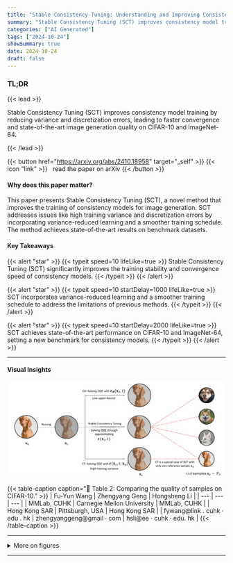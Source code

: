 ```yaml
---
title: "Stable Consistency Tuning: Understanding and Improving Consistency Models"
summary: "Stable Consistency Tuning (SCT) improves consistency model training by reducing variance and discretization errors, leading to faster convergence and state-of-the-art image generation quality on CIFAR....."
categories: ["AI Generated"]
tags: ["2024-10-24"]
showSummary: true
date: 2024-10-24
draft: false
---
```


### TL;DR


{{< lead >}}

Stable Consistency Tuning (SCT) improves consistency model training by reducing variance and discretization errors, leading to faster convergence and state-of-the-art image generation quality on CIFAR-10 and ImageNet-64.

{{< /lead >}}


{{< button href="https://arxiv.org/abs/2410.18958" target="_self" >}}
{{< icon "link" >}} &nbsp; read the paper on arXiv
{{< /button >}}

#### Why does this paper matter?
This paper presents Stable Consistency Tuning (SCT), a novel method that improves the training of consistency models for image generation.  SCT addresses issues like high training variance and discretization errors by incorporating variance-reduced learning and a smoother training schedule.  The method achieves state-of-the-art results on benchmark datasets.
#### Key Takeaways

{{< alert "star" >}}
{{< typeit speed=10 lifeLike=true >}} Stable Consistency Tuning (SCT) significantly improves the training stability and convergence speed of consistency models. {{< /typeit >}}
{{< /alert >}}

{{< alert "star" >}}
{{< typeit speed=10 startDelay=1000 lifeLike=true >}} SCT incorporates variance-reduced learning and a smoother training schedule to address the limitations of previous methods. {{< /typeit >}}
{{< /alert >}}

{{< alert "star" >}}
{{< typeit speed=10 startDelay=2000 lifeLike=true >}} SCT achieves state-of-the-art performance on CIFAR-10 and ImageNet-64, setting a new benchmark for consistency models. {{< /typeit >}}
{{< /alert >}}

------
#### Visual Insights

![](figures/figures_2_0.png "🔼 Stable consistency tuning (SCT) with variance reduced training target. SCT provides a unifying perspective to understand different training strategies of consistency models.")

{{< table-caption caption="🔽 Table 2: Comparing the quality of samples on CIFAR-10." >}}
| Fu-Yun Wang | Zhengyang Geng | Hongsheng Li |
| --- | --- | --- |
| MMLab, CUHK | Carnegie Mellon University | MMLab, CUHK |
| Hong Kong SAR | Pittsburgh, USA | Hong Kong SAR |
| fywang@link . cuhk · edu . hk | zhengyanggeng@gmail · com | hsli@ee · cuhk · edu. hk |
{{< /table-caption >}}

------



<details>
<summary>More on figures
</summary>


![](figures/figures_5_0.png "🔼 Figure 2: Phasing the ODE path along the time axis for consistency training. We visualize both training and inference techniques in discrete form for easier understanding.")

![](figures/figures_18_0.png "🔼 Figure 1: Stable consistency tuning (SCT) with variance reduced training target. SCT provides a unifying perspective to understand different training strategies of consistency models.")

![](figures/figures_19_0.png "🔼 Figure 7: 1-step samples from class-conditional SCT trained on CIFAR-10. Each row corresponds to a different class.")

![](figures/figures_20_0.png "🔼 Figure 1: Stable consistency tuning (SCT) with variance reduced training target. SCT provides a unifying perspective to understand different training strategies of consistency models.")

![](figures/figures_21_0.png "🔼 Figure 1: Stable consistency tuning (SCT) with variance reduced training target. SCT provides a unifying perspective to understand different training strategies of consistency models.")

![](figures/figures_22_0.png "🔼 Figure 1: Stable consistency tuning (SCT) with variance reduced training target. SCT provides a unifying perspective to understand different training strategies of consistency models.")

![](figures/figures_23_0.png "🔼 Figure 1: Stable consistency tuning (SCT) with variance reduced training target. SCT provides a unifying perspective to understand different training strategies of consistency models.")

![](figures/figures_24_0.png "🔼 Figure 13: 1-step samples from class-conditional SCT trained on ImageNet-64 (FID 2.23). Each row corresponds to a different class.")

![](figures/figures_25_0.png "🔼 Figure 13: 1-step samples from class-conditional SCT trained on ImageNet-64 (FID 2.23). Each row corresponds to a different class.")

![](figures/figures_26_0.png "🔼 Figure 13: 1-step samples from class-conditional SCT trained on ImageNet-64 (FID 2.23). Each row corresponds to a different class.")


</details>

------





